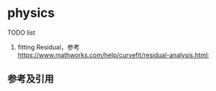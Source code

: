 # physics

TODO list

1. fitting Residual，参考<https://www.mathworks.com/help/curvefit/residual-analysis.html>;

## 参考及引用
